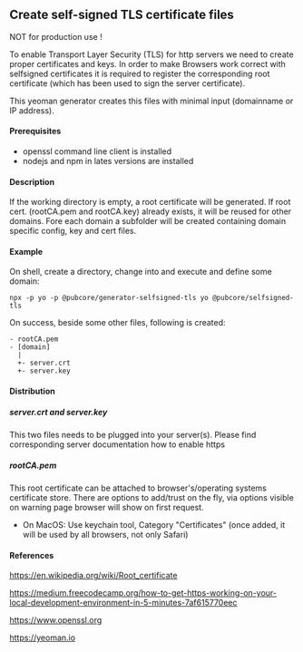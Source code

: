 ## Create self-signed TLS certificate files  

NOT for production use !

To enable Transport Layer Security (TLS) for http servers we need to create proper certificates and keys. In order to make Browsers work correct with selfsigned certificates it is required to register the corresponding root certificate (which has been used to sign the server certificate).

This yeoman generator creates this files with minimal input (domainname or IP address).

#### Prerequisites
* openssl command line client is installed
* nodejs and npm in lates versions are installed

#### Description
If the working directory is empty, a root certificate will be generated. If root cert. (rootCA.pem and rootCA.key) already exists, it will be reused for other domains. Fore each domain a subfolder will be created containing domain specific config, key and cert files.

#### Example
On shell, create a directory, change into and execute and define some domain:

	npx -p yo -p @pubcore/generator-selfsigned-tls yo @pubcore/selfsigned-tls

On success, beside some other files, following is created:

	- rootCA.pem
	- [domain]
	  |
	  +- server.crt
	  +- server.key

#### Distribution

##### server.crt and server.key
This two files needs to be plugged into your server(s). Please find corresponding server documentation how to enable https

##### rootCA.pem
This root certificate can be attached to browser's/operating systems certificate store. There are options to add/trust on the fly, via options visible on warning page browser will show on first request.

* On MacOS: Use keychain tool, Category "Certificates" (once added, it will be used by all browsers, not only Safari)

#### References
https://en.wikipedia.org/wiki/Root_certificate

https://medium.freecodecamp.org/how-to-get-https-working-on-your-local-development-environment-in-5-minutes-7af615770eec

https://www.openssl.org

https://yeoman.io


